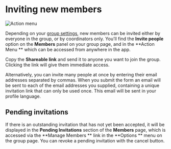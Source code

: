 # Inviting new members

<img class="screenshot" alt="Action menu" src="action_menu.gif" />

Depending on your [group settings](group_settings.html "goes to group settings on the help manual"), new members can be invited either by everyone in the group, or by coordinators only. You’ll find the **Invite people** option on the **Members** panel on your group page, and in the **Action Menu ** which can be accessed from anywhere in the app.

Copy the **Shareable link** and send it to anyone you want to join the group. Clicking the link will give them immediate access.

Alternatively, you can invite many people at once by entering their email addresses separated by commas. When you submit the form an email will be sent to each of the email addresses you supplied, containing a unique invitation link that can only be used once. This email will be sent in your profile language.


## Pending invitations

If there is an outstanding invitation that has not yet been accepted, it will be displayed in the **Pending Invitations** section of the **Members** page, which is accessed via the **Manage Members ** link in the **Options ** menu on the group page. You can revoke a pending invitation with the cancel button.
